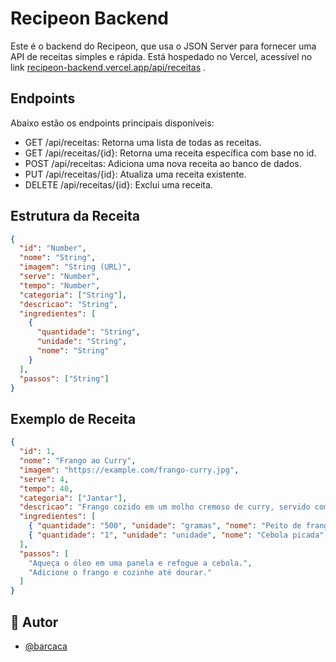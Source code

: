 
# Recipeon Backend
Este é o backend do Recipeon, que usa o JSON Server para fornecer uma API de receitas simples e rápida. Está hospedado no Vercel, acessível no link [recipeon-backend.vercel.app/api/receitas](https://recipeon-backend.vercel.app/api/receitas) .

## Endpoints
Abaixo estão os endpoints principais disponíveis:

- GET /api/receitas: Retorna uma lista de todas as receitas.
- GET /api/receitas/{id}: Retorna uma receita específica com base no id.
- POST /api/receitas: Adiciona uma nova receita ao banco de dados.
- PUT /api/receitas/{id}: Atualiza uma receita existente.
- DELETE /api/receitas/{id}: Exclui uma receita.
## Estrutura da Receita

```json
{
  "id": "Number",
  "nome": "String",
  "imagem": "String (URL)",
  "serve": "Number",
  "tempo": "Number",
  "categoria": ["String"],
  "descricao": "String",
  "ingredientes": [
    {
      "quantidade": "String",
      "unidade": "String",
      "nome": "String"
    }
  ],
  "passos": ["String"]
}
```

## Exemplo de Receita

```json
{
  "id": 1,
  "nome": "Frango ao Curry",
  "imagem": "https://example.com/frango-curry.jpg",
  "serve": 4,
  "tempo": 40,
  "categoria": ["Jantar"],
  "descricao": "Frango cozido em um molho cremoso de curry, servido com arroz.",
  "ingredientes": [
    { "quantidade": "500", "unidade": "gramas", "nome": "Peito de frango em cubos" },
    { "quantidade": "1", "unidade": "unidade", "nome": "Cebola picada" }
  ],
  "passos": [
    "Aqueça o óleo em uma panela e refogue a cebola.",
    "Adicione o frango e cozinhe até dourar."
  ]
}

```

## 👤 Autor

- [@barcaca](https://www.github.com/barcaca)

